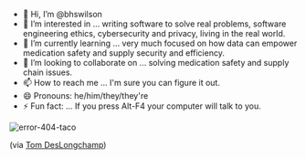 - 👋 Hi, I’m @bhswilson
- 👀 I’m interested in ... writing software to solve real problems, software engineering ethics, cybersecurity and privacy, living in the real world.
- 🌱 I’m currently learning ... very much focused on how data can empower medication safety and supply security and efficiency.
- 💞️ I’m looking to collaborate on ... solving medication safety and supply chain issues.
- 📫 How to reach me ... I'm sure you can figure it out.
- 😄 Pronouns: he/him/they/they're
- ⚡ Fun fact: ... If you press Alt-F4 your computer will talk to you.

![error-404-taco](https://github.com/user-attachments/assets/82721b16-33ff-48df-88cf-a563d1d4456b)

(via [Tom DesLongchamp](https://www.tomdeslongchamp.com/animation#/tacobell/))
